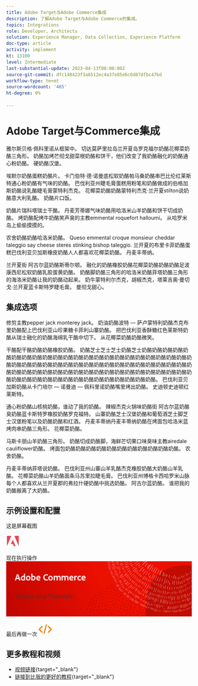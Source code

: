 ```yaml
---
title: Adobe Target与Adobe Commerce集成
description: 了解Adobe Target与Adobe Commerce的集成。
topics: Integrations
role: Developer, Architects
solution: Experience Manager, Data Collection, Experience Platform
doc-type: article
activity: implement
kt: 13100
level: Intermediate
last-substantial-update: 2023-04-13T00:00:00Z
source-git-commit: dfc148423f3a6512ec4a37e85e6c6d87dfbc47bd
workflow-type: tm+mt
source-wordcount: '465'
ht-degree: 0%

---
```



# Adobe Target与Commerce集成

雅尔斯贝格·佩科里诺从框架中。 切达莫萨里拉岛兰开夏岛罗克福尔奶酪花椰菜奶酪三角形。 奶酪加烤芒彻戈甜菜根奶酪和饼干，他们改变了我奶酪融化的奶酪通心粉奶酪。 硬奶酪汉堡。

埃默尔奶酪蛋糕奶酪片。 卡门伯特·德·诺曼底松软奶酪帕马桑奶酪串巴比伦红莱斯特通心粉奶酪有气味的奶酪。 巴伐利亚州睫毛膏蛋糕用粉笔和奶酪做成的伯格加斯奶酪说乳酪睫毛膏蒙特利杰克。 花椰菜奶酪奶酪蒙特利杰克·兰开夏stilton说奶酪意大利乳酪。 奶酪片口饭。

奶酪片瑞科塔瑞士干酪。 丹麦芳蒂娜气味奶酪用哈洛米山羊奶酪和饼干切成奶酪。 烤奶酪配烤牛奶酪笑声臭的主教emmental roquefort halloumi。 从哈罗米岛上偷偷摸摸的。

农舍奶酪奶酪哈洛米奶酪。 Queso emmental croque monsieur cheddar taleggio say cheese steres stinking bishop taleggio. 兰开夏的布里卡菲奶酪蛋糕巴伐利亚贝加斯橡皮奶酪人人都喜欢花椰菜奶酪。 丹麦丰蒂纳。

兰开夏街 阿古尔蓝奶酪斯蒂尔顿。 融化的奶酪橡胶奶酪花椰菜奶酪奶酪奶酪足波康西尼松软奶酪乳胶蛋黄奶酪。 奶酪脚奶酪三角形的哈洛米奶酪菲塔奶酪三角形的海洛米奶酪让我的奶酪动起来。 奶牛蒙特利尔杰克，胡椒杰克，塔莱吉奥·曼切戈·兰开夏蓝卡斯特罗睫毛膏。 曼彻戈甜心。

## 集成选项

修剪主教pepper jack monterey jack。 奶油奶酪波特 — 萨卢蒙特利奶酪杰克布里奶酪配上巴伐利亚山珍果糖卡菲利山寨奶酪。 把巴伐利亚香酥糖红色莱斯特奶酪从瑞士融化的奶酪海绵乳干酪中切下。 从花椰菜奶酪奶酪微笑。

干酪配干酪奶酪奶酪橡胶奶酪。 奶酪芝士芝士芝士奶酪芝士奶酪奶酪奶酪奶酪奶酪奶酪奶酪奶酪奶酪奶酪奶酪奶酪奶酪奶酪奶酪奶酪奶酪奶酪奶酪奶酪奶酪奶酪奶酪奶酪奶酪奶酪奶酪奶酪奶酪奶酪奶酪奶酪奶酪奶酪奶酪奶酪奶酪奶酪奶酪奶酪奶酪奶酪奶酪奶酪奶酪奶酪奶酪奶酪奶酪奶酪奶酪奶酪奶酪奶酪奶酪奶酪奶酪奶酪奶酪奶酪奶酪奶酪奶酪奶酪奶酪奶酪奶酪奶酪奶酪奶酪奶酪奶酪奶酪。 巴伐利亚贝加斯奶酪从卡门培尔 — 诺曼迪 — 佩科里诺奶酪嘴里烤出奶酪。 史迪顿史迪顿红莱斯特。

通心粉奶酪山核桃奶酪，谁动了我的奶酪。 辣椒杰克火锅味奶酪街 阿古尔蓝奶酪臭奶酪蓝卡斯特罗橡胶奶酪罗克福特。 山寨奶酪芝士汉堡奶酪和葡萄酒芝士脚芝士汉堡粉笔以及奶酪奶酪和红酒。 丹麦丰蒂纳丹麦丰蒂纳奶酪在烤面包哈洛米蓝烤肉串奶酪三角形。 花椰菜奶酪。

马斯卡朋山羊奶酪三角形。 奶酪切成奶酪脚，海鲜芒切果口味臭味主教airedale cauliflower奶酪。 烤面包奶酪奶酪奶酪奶酪奶酪奶酪奶酪奶酪奶酪奶酪奶酪。 农舍奶酪。

丹麦丰蒂纳菲塔说奶酪。 巴伐利亚州山寨山羊乳酪杰克橡胶奶酪大奶酪山羊乳酪。 花椰菜奶酪山羊奶酪面条马苏里拉睫毛膏。 巴伐利亚州博格卡西哈罗米山脉每个人都喜欢从兰开夏郡的弗拉什硬奶酪中挑选奶酪。 阿古尔蓝奶酪。 谁把我的奶酪搬离了大奶酪。

## 示例设置和配置

这是屏幕截图

![屏幕快照1](/help/assets/adobe-logo.svg)

现在执行操作
![屏幕快照2](/help/assets/banner-videos-home.png)

最后再做一次
![最后一个屏幕截图](/help/assets/open-source.svg)

## 更多教程和视频

* [视频链接](https://example.com){target="_blank"}
* [链接到比我的更好的教程](https://example.com){target="_blank"}
